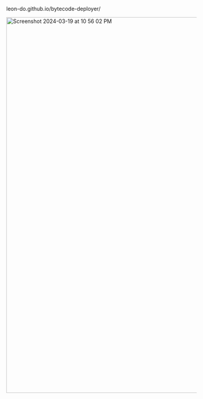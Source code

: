 leon-do.github.io/bytecode-deployer/

<img width="993" alt="Screenshot 2024-03-19 at 10 56 02 PM" src="https://github.com/leon-do/bytecode-deployer/assets/19412160/c3330c49-3d7d-437c-8407-d928a37368a4">
